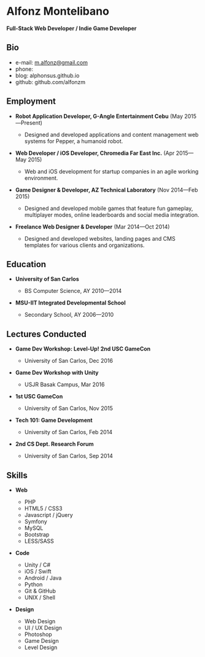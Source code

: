 # Alfonz Montelibano
**Full-Stack Web Developer / Indie Game Developer**

## Bio

- e-mail: m.alfonz@gmail.com
- phone: 
- blog: alphonsus.github.io
- github: github.com/alfonzm

## Employment

- **Robot Application Developer, G-Angle Entertainment Cebu** (May 2015—Present)
  - Designed and developed applications and content management web systems for Pepper, a humanoid robot.

- **Web Developer / iOS Developer, Chromedia Far East Inc.** (Apr 2015—May 2015)
  - Web and iOS development for startup companies in an agile working environment.

- **Game Designer & Developer, AZ Technical Laboratory** (Nov 2014—Feb 2015)
  - Designed and developed mobile games that feature fun gameplay, multiplayer modes, online leaderboards and social media integration.

- **Freelance Web Designer & Developer** (Mar 2014—Oct 2014)
  - Designed and developed websites, landing pages and CMS templates for various clients and organizations.

## Education

- **University of San Carlos**
  - BS Computer Science, AY 2010—2014

- **MSU-IIT Integrated Developmental School**
  - Secondary School, AY 2006—2010

## Lectures Conducted

- **Game Dev Workshop: Level-Up! 2nd USC GameCon**
  - University of San Carlos, Dec 2016

- **Game Dev Workshop with Unity**
  - USJR Basak Campus, Mar 2016

- **1st USC GameCon**
  - University of San Carlos, Nov 2015

- **Tech 101: Game Development**
  - University of San Carlos, Feb 2014

- **2nd CS Dept. Research Forum**
  - University of San Carlos, Sep 2014

## Skills

- **Web**
  - PHP
  - HTML5 / CSS3
  - Javascript / jQuery
  - Symfony
  - MySQL
  - Bootstrap
  - LESS/SASS

- **Code**
  - Unity / C#
  - iOS / Swift
  - Android / Java
  - Python
  - Git & GitHub
  - UNIX / Shell

- **Design**
  - Web Design
  - UI / UX Design
  - Photoshop
  - Game Design
  - Level Design
